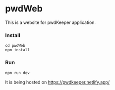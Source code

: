 # pwdWeb

This is a website for pwdKeeper application.

### Install
```shell
cd pwdWeb
npm install
```

### Run
```
npm run dev
```

It is being hosted on
https://pwdkeeper.netlify.app/
